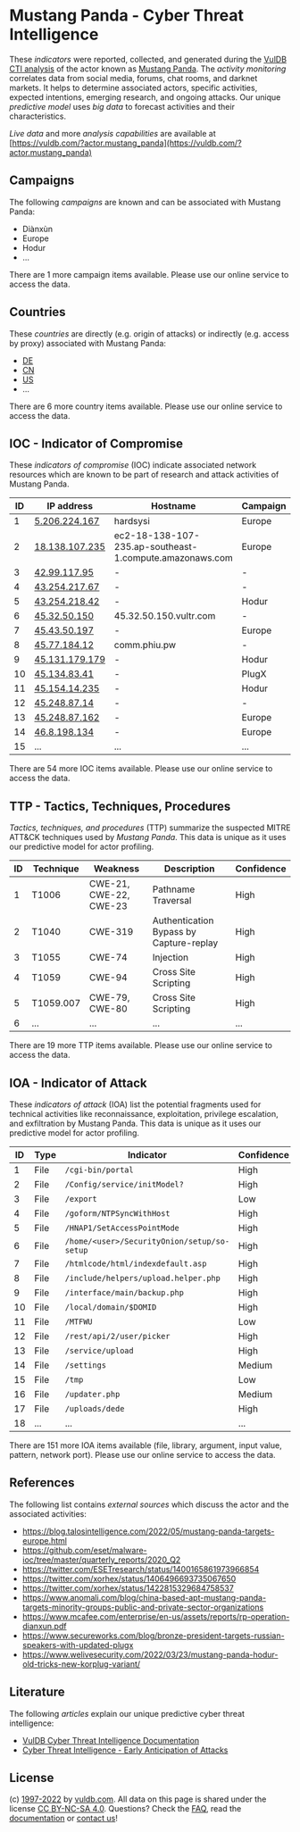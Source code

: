 # Mustang Panda - Cyber Threat Intelligence

These _indicators_ were reported, collected, and generated during the [VulDB CTI analysis](https://vuldb.com/?kb.cti) of the actor known as [Mustang Panda](https://vuldb.com/?actor.mustang_panda). The _activity monitoring_ correlates data from social media, forums, chat rooms, and darknet markets. It helps to determine associated actors, specific activities, expected intentions, emerging research, and ongoing attacks. Our unique _predictive model_ uses _big data_ to forecast activities and their characteristics.

_Live data_ and more _analysis capabilities_ are available at [https://vuldb.com/?actor.mustang_panda](https://vuldb.com/?actor.mustang_panda)

## Campaigns

The following _campaigns_ are known and can be associated with Mustang Panda:

* Diànxùn
* Europe
* Hodur
* ...

There are 1 more campaign items available. Please use our online service to access the data.

## Countries

These _countries_ are directly (e.g. origin of attacks) or indirectly (e.g. access by proxy) associated with Mustang Panda:

* [DE](https://vuldb.com/?country.de)
* [CN](https://vuldb.com/?country.cn)
* [US](https://vuldb.com/?country.us)
* ...

There are 6 more country items available. Please use our online service to access the data.

## IOC - Indicator of Compromise

These _indicators of compromise_ (IOC) indicate associated network resources which are known to be part of research and attack activities of Mustang Panda.

ID | IP address | Hostname | Campaign | Confidence
-- | ---------- | -------- | -------- | ----------
1 | [5.206.224.167](https://vuldb.com/?ip.5.206.224.167) | hardsysi | Europe | High
2 | [18.138.107.235](https://vuldb.com/?ip.18.138.107.235) | ec2-18-138-107-235.ap-southeast-1.compute.amazonaws.com | Europe | Medium
3 | [42.99.117.95](https://vuldb.com/?ip.42.99.117.95) | - | - | High
4 | [43.254.217.67](https://vuldb.com/?ip.43.254.217.67) | - | - | High
5 | [43.254.218.42](https://vuldb.com/?ip.43.254.218.42) | - | Hodur | High
6 | [45.32.50.150](https://vuldb.com/?ip.45.32.50.150) | 45.32.50.150.vultr.com | - | Medium
7 | [45.43.50.197](https://vuldb.com/?ip.45.43.50.197) | - | Europe | High
8 | [45.77.184.12](https://vuldb.com/?ip.45.77.184.12) | comm.phiu.pw | - | High
9 | [45.131.179.179](https://vuldb.com/?ip.45.131.179.179) | - | Hodur | High
10 | [45.134.83.41](https://vuldb.com/?ip.45.134.83.41) | - | PlugX | High
11 | [45.154.14.235](https://vuldb.com/?ip.45.154.14.235) | - | Hodur | High
12 | [45.248.87.14](https://vuldb.com/?ip.45.248.87.14) | - | - | High
13 | [45.248.87.162](https://vuldb.com/?ip.45.248.87.162) | - | Europe | High
14 | [46.8.198.134](https://vuldb.com/?ip.46.8.198.134) | - | Europe | High
15 | ... | ... | ... | ...

There are 54 more IOC items available. Please use our online service to access the data.

## TTP - Tactics, Techniques, Procedures

_Tactics, techniques, and procedures_ (TTP) summarize the suspected MITRE ATT&CK techniques used by _Mustang Panda_. This data is unique as it uses our predictive model for actor profiling.

ID | Technique | Weakness | Description | Confidence
-- | --------- | -------- | ----------- | ----------
1 | T1006 | CWE-21, CWE-22, CWE-23 | Pathname Traversal | High
2 | T1040 | CWE-319 | Authentication Bypass by Capture-replay | High
3 | T1055 | CWE-74 | Injection | High
4 | T1059 | CWE-94 | Cross Site Scripting | High
5 | T1059.007 | CWE-79, CWE-80 | Cross Site Scripting | High
6 | ... | ... | ... | ...

There are 19 more TTP items available. Please use our online service to access the data.

## IOA - Indicator of Attack

These _indicators of attack_ (IOA) list the potential fragments used for technical activities like reconnaissance, exploitation, privilege escalation, and exfiltration by Mustang Panda. This data is unique as it uses our predictive model for actor profiling.

ID | Type | Indicator | Confidence
-- | ---- | --------- | ----------
1 | File | `/cgi-bin/portal` | High
2 | File | `/Config/service/initModel?` | High
3 | File | `/export` | Low
4 | File | `/goform/NTPSyncWithHost` | High
5 | File | `/HNAP1/SetAccessPointMode` | High
6 | File | `/home/<user>/SecurityOnion/setup/so-setup` | High
7 | File | `/htmlcode/html/indexdefault.asp` | High
8 | File | `/include/helpers/upload.helper.php` | High
9 | File | `/interface/main/backup.php` | High
10 | File | `/local/domain/$DOMID` | High
11 | File | `/MTFWU` | Low
12 | File | `/rest/api/2/user/picker` | High
13 | File | `/service/upload` | High
14 | File | `/settings` | Medium
15 | File | `/tmp` | Low
16 | File | `/updater.php` | Medium
17 | File | `/uploads/dede` | High
18 | ... | ... | ...

There are 151 more IOA items available (file, library, argument, input value, pattern, network port). Please use our online service to access the data.

## References

The following list contains _external sources_ which discuss the actor and the associated activities:

* https://blog.talosintelligence.com/2022/05/mustang-panda-targets-europe.html
* https://github.com/eset/malware-ioc/tree/master/quarterly_reports/2020_Q2
* https://twitter.com/ESETresearch/status/1400165861973966854
* https://twitter.com/xorhex/status/1406496693735067650
* https://twitter.com/xorhex/status/1422815329684758537
* https://www.anomali.com/blog/china-based-apt-mustang-panda-targets-minority-groups-public-and-private-sector-organizations
* https://www.mcafee.com/enterprise/en-us/assets/reports/rp-operation-dianxun.pdf
* https://www.secureworks.com/blog/bronze-president-targets-russian-speakers-with-updated-plugx
* https://www.welivesecurity.com/2022/03/23/mustang-panda-hodur-old-tricks-new-korplug-variant/

## Literature

The following _articles_ explain our unique predictive cyber threat intelligence:

* [VulDB Cyber Threat Intelligence Documentation](https://vuldb.com/?kb.cti)
* [Cyber Threat Intelligence - Early Anticipation of Attacks](https://www.scip.ch/en/?labs.20201022)

## License

(c) [1997-2022](https://vuldb.com/?kb.changelog) by [vuldb.com](https://vuldb.com/?kb.about). All data on this page is shared under the license [CC BY-NC-SA 4.0](https://creativecommons.org/licenses/by-nc-sa/4.0/). Questions? Check the [FAQ](https://vuldb.com/?kb.faq), read the [documentation](https://vuldb.com/?kb) or [contact us](https://vuldb.com/?contact)!
